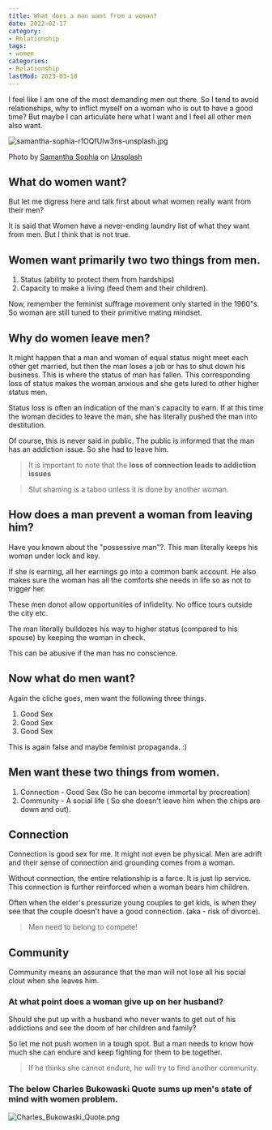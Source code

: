 ```yaml
---
title: What does a man want from a woman?
date: 2022-02-17
category:
- Relationship
tags:
- women
categories:
- Relationship
lastMod: 2023-03-10
---
```

I feel like I am one of the most demanding men out there. So I tend to avoid relationships, why to inflict myself on a woman who is out to have a good time? But maybe I can articulate here what I want and I feel all other men also want.

![samantha-sophia-r1OQfUIw3ns-unsplash.jpg](https://manojnayak.mataroa.blog/images/dca28dc7.jpeg)

Photo by <a href="https://unsplash.com/@samanthasophia?utm_source=unsplash&utm_medium=referral&utm_content=creditCopyText">Samantha Sophia</a> on <a href="https://unsplash.com/s/photos/gender-equality?utm_source=unsplash&utm_medium=referral&utm_content=creditCopyText">Unsplash</a>

## What do women want?

But let me digress here and talk first about what women really want from their men?

It is said that Women have a never-ending laundry list of what they want from men. But I think that is not true.

## Women want primarily two two things from men.

1. Status (ability to protect them from hardships)
2. Capacity to make a living (feed them and their children).

Now, remember the feminist suffrage movement only started in the 1960"s. So woman are still tuned to their primitive mating mindset.

## Why do women leave men?

It might happen that a man and woman of equal status might meet each other get married, but then the man loses a job or has to shut down his business. This is where the status of man has fallen. This corresponding loss of status makes the woman anxious and she gets lured to other higher status men.

Status loss is often an indication of the man's capacity to earn. If at this time the woman decides to leave the man, she has literally pushed the man into destitution.

Of course, this is never said in public. The public is informed that the man has an addiction issue. So she had to leave him.

> It is important to note that the **loss of connection leads to addiction issues**

> Slut shaming is a taboo unless it is done by another woman.
## How does a man prevent a woman from leaving him?

Have you known about the "possessive man"?. This man literally keeps his woman under lock and key.

If she is earning, all her earnings go into a common bank account. He also makes sure the woman has all the comforts she needs in life so as not to trigger her.

These men donot allow opportunities of infidelity. No office tours outside the city etc.

The man literally bulldozes his way to higher status (compared to his spouse) by keeping the woman in check.

This can be abusive if the man has no conscience.

## Now what do men want?

Again the cliche goes, men want the following three things.

1. Good Sex
2. Good Sex
3. Good Sex

This is again false and maybe feminist propaganda. :)

## Men want these two things from women.

1. Connection - Good Sex (So he can become immortal by procreation)
2. Community - A social life ( So she doesn't leave him when the chips are down and out).

## Connection

Connection is good sex for me. It might not even be physical. Men are adrift and their sense of connection and grounding comes from a woman.

Without connection, the entire relationship is a farce. It is just lip service. This connection is further reinforced when a woman bears him children.

Often when the elder's pressurize young couples to get kids, is when they see that the couple doesn't have a good connection. (aka - risk of divorce).

> Men need to belong to compete!
## Community

Community means an assurance that the man will not lose all his social clout when she leaves him.

### At what point does a woman give up on her husband?

Should she put up with a husband who never wants to get out of his addictions and see the doom of her children and family?

So let me not push women in a tough spot. But a man needs to know how much she can endure and keep fighting for them to be together.

> If he thinks she cannot endure, he will try to find another community.
### The below Charles Bukowaski Quote sums up men's state of mind with women problem.

![Charles_Bukowaski_Quote.png](https://manojnayak.mataroa.blog/images/951a452a.png)
